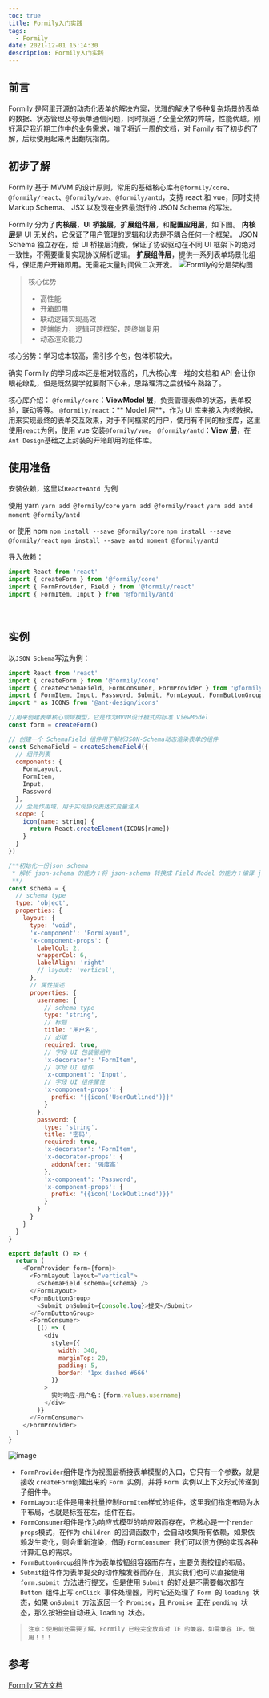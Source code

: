 ```yaml
---
toc: true
title: Formily入门实践
tags:
  - Formily
date: 2021-12-01 15:14:30
description: Formily入门实践
---
```


## 前言

Formily 是阿里开源的动态化表单的解决方案，优雅的解决了多种复杂场景的表单的数据、状态管理及夸表单通信问题，同时规避了全量全然的弊端，性能优越。刚好满足我近期工作中的业务需求，啃了将近一周的文档，对 Family 有了初步的了解，后续使用起来再出翻坑指南。

## 初步了解

​Formily 基于 MVVM 的设计原则，常用的基础核心库有`@formily/core`、`@formily/react`、`@formily/vue`、`@formily/antd`，支持 react 和 vue，同时支持 Markup Schema、 JSX 以及现在业界最流行的 JSON Schema 的写法。

Formily 分为了**内核层**，**UI 桥接层**，**扩展组件层**，和**配置应用层**，如下图。
**内核层**是 UI 无关的，它保证了用户管理的逻辑和状态是不耦合任何一个框架。
JSON Schema 独立存在，给 UI 桥接层消费，保证了协议驱动在不同 UI 框架下的绝对一致性，不需要重复实现协议解析逻辑。
**扩展组件层**，提供一系列表单场景化组件，保证用户开箱即用。无需花大量时间做二次开发。
![Formily的分层架构图](image.png)

> 核心优势
>
> - 高性能
> - 开箱即用
> - 联动逻辑实现高效
> - 跨端能力，逻辑可跨框架，跨终端复用
> - 动态渲染能力

核心劣势：学习成本较高，需引多个包，包体积较大。
​

确实 Formily 的学习成本还是相对较高的，几大核心库一堆的文档和 API 会让你眼花缭乱，但是既然要学就要耐下心来，思路理清之后就轻车熟路了。
​

核心库介绍：
`@formily/core`：**ViewModel 层**，负责管理表单的状态，表单校验，联动等等。
`@formily/react`：** Model 层**，作为 UI 库来接入内核数据，用来实现最终的表单交互效果，对于不同框架的用户，使用有不同的桥接库，这里使用`react`为例，使用 vue 安装`@formily/vue`。
`@formily/antd`：**View 层**，在`Ant Design`基础之上封装的开箱即用的组件库。

## 使用准备

安装依赖，这里以`React+Antd `为例

使用 yarn
`yarn add @formily/core`
`yarn add @formily/react`
`yarn add antd moment @formily/antd`
​

or 使用 npm
`npm install --save @formily/core`
`npm install --save @formily/react`
`npm install --save antd moment @formily/antd`
​

导入依赖：

```javascript
import React from 'react'
import { createForm } from '@formily/core'
import { FormProvider, Field } from '@formily/react'
import { FormItem, Input } from '@formily/antd'
```

​

## 实例

以`JSON Schema`写法为例：

```javascript
import React from 'react'
import { createForm } from '@formily/core'
import { createSchemaField, FormConsumer, FormProvider } from '@formily/react'
import { FormItem, Input, Password, Submit, FormLayout, FormButtonGroup } from '@formily/antd'
import * as ICONS from '@ant-design/icons'

//用来创建表单核心领域模型，它是作为MVVM设计模式的标准 ViewModel
const form = createForm()

// 创建一个 SchemaField 组件用于解析JSON-Schema动态渲染表单的组件
const SchemaField = createSchemaField({
  // 组件列表
  components: {
    FormLayout,
    FormItem,
    Input,
    Password
  },
  // 全局作用域，用于实现协议表达式变量注入
  scope: {
    icon(name: string) {
      return React.createElement(ICONS[name])
    }
  }
})

/**初始化一份json schema
 * 解析 json-schema 的能力；将 json-schema 转换成 Field Model 的能力；编译 json-schema 表达式的能力
 **/
const schema = {
  // schema type
  type: 'object',
  properties: {
    layout: {
      type: 'void',
      'x-component': 'FormLayout',
      'x-component-props': {
        labelCol: 2,
        wrapperCol: 6,
        labelAlign: 'right'
        // layout: 'vertical',
      },
      // 属性描述
      properties: {
        username: {
          // schema type
          type: 'string',
          // 标题
          title: '用户名',
          // 必填
          required: true,
          // 字段 UI 包装器组件
          'x-decorator': 'FormItem',
          // 字段 UI 组件
          'x-component': 'Input',
          // 字段 UI 组件属性
          'x-component-props': {
            prefix: "{{icon('UserOutlined')}}"
          }
        },
        password: {
          type: 'string',
          title: '密码',
          required: true,
          'x-decorator': 'FormItem',
          'x-decorator-props': {
            addonAfter: '强度高'
          },
          'x-component': 'Password',
          'x-component-props': {
            prefix: "{{icon('LockOutlined')}}"
          }
        }
      }
    }
  }
}

export default () => {
  return (
    <FormProvider form={form}>
      <FormLayout layout="vertical">
        <SchemaField schema={schema} />
      </FormLayout>
      <FormButtonGroup>
        <Submit onSubmit={console.log}>提交</Submit>
      </FormButtonGroup>
      <FormConsumer>
        {() => (
          <div
            style={{
              width: 340,
              marginTop: 20,
              padding: 5,
              border: '1px dashed #666'
            }}
          >
            实时响应-用户名：{form.values.username}
          </div>
        )}
      </FormConsumer>
    </FormProvider>
  )
}
```

![image](img2.png)

- `FormProvider`组件是作为视图层桥接表单模型的入口，它只有一个参数，就是接收 `createForm`创建出来的 `Form `实例，并将 `Form `实例以上下文形式传递到子组件中。
- `FormLayout`组件是用来批量控制`FormItem`样式的组件，这里我们指定布局为水平布局，也就是标签在左，组件在右。
- `FormConsumer`组件是作为响应式模型的响应器而存在，它核心是一个`render props`模式，在作为 `children `的回调函数中，会自动收集所有依赖，如果依赖发生变化，则会重新渲染，借助 `FormConsumer `我们可以很方便的实现各种计算汇总的需求。
- `FormButtonGroup`组件作为表单按钮组容器而存在，主要负责按钮的布局。
- `Submit`组件作为表单提交的动作触发器而存在，其实我们也可以直接使用 `form.submit `方法进行提交，但是使用 `Submit `的好处是不需要每次都在 `Button `组件上写 `onClick `事件处理器，同时它还处理了 `Form `的 `loading `状态，如果 `onSubmit `方法返回一个 `Promise`，且 `Promise `正在 `pending `状态，那么按钮会自动进入 `loading `状态。

> `注意：使用前还需要了解，Formily 已经完全放弃对 IE 的兼容，如需兼容 IE，慎用！！！`

## 参考

[Formily 官方文档](https://formilyjs.org/)
​

​
